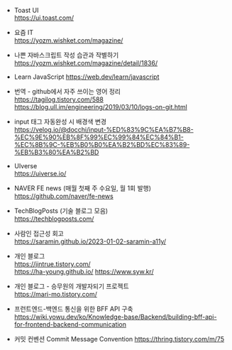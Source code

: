 * Toast UI   
<https://ui.toast.com/>

* 요즘 IT   
<https://yozm.wishket.com/magazine/>

* 나쁜 자바스크립트 작성 습관과 작별하기   
<https://yozm.wishket.com/magazine/detail/1836/>

* Learn JavaScript
<https://web.dev/learn/javascript>

* 번역 - github에서 자주 쓰이는 영어 정리   
<https://tagilog.tistory.com/588>   
<https://blog.ull.im/engineering/2019/03/10/logs-on-git.html> 

* input 태그 자동완성 시 배경색 변경    
<https://velog.io/@docchi/input-%ED%83%9C%EA%B7%B8-%EC%9E%90%EB%8F%99%EC%99%84%EC%84%B1-%EC%8B%9C-%EB%B0%B0%EA%B2%BD%EC%83%89-%EB%B3%80%EA%B2%BD>

* UIverse   
<https://uiverse.io/>

* NAVER FE news (매월 첫째 주 수요일, 월 1회 발행)   
<https://github.com/naver/fe-news>

* TechBlogPosts (기술 블로그 모음)   
<https://techblogposts.com/>

* 사람인 접근성 회고   
<https://saramin.github.io/2023-01-02-saramin-a11y/>

* 개인 블로그   
<https://jintrue.tistory.com/>   
<https://ha-young.github.io/>
<https://www.syw.kr/>

* 개인 블로그 - 승무원의 개발자되기 프로젝트   
<https://mari-mo.tistory.com/>

* 프런트엔드-백엔드 통신을 위한 BFF API 구축   
<https://wiki.yowu.dev/ko/Knowledge-base/Backend/building-bff-api-for-frontend-backend-communication>

* 커밋 컨벤션 Commit Message Convention
<https://thring.tistory.com/m/75>
